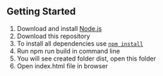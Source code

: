 ## Getting Started 

1. Download and install [Node.js](https://nodejs.org/en/)
2. Download this repository
1. To install all dependencies use [`npm install`](https://docs.npmjs.com/cli/install)
1. Run npm run build in command line
1. You will see created folder dist, open this folder
1. Open index.html file in browser